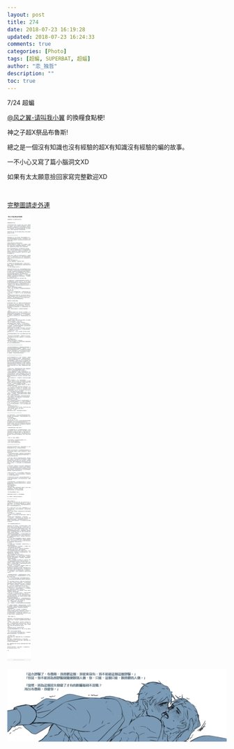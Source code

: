 ```yaml
---
layout: post
title: 274
date: 2018-07-23 16:19:28
updated: 2018-07-23 16:24:33
comments: true
categories: [Photo]
tags: [超蝙, SUPERBAT, 超蝠]
author: "恋_独哲"
description: ""
toc: true
---
```


<p>7/24 超蝙&nbsp;&nbsp;</p> 
<p><a target="_blank" loftermentionblogid="1555991" href="http://www.lofter.com/mentionredirect.do?blogId=1555991"  >@风之翼-请叫我小翼</a>&nbsp;的換糧食點梗!&nbsp;</p> 
<p>神之子超X祭品布魯斯!</p> 
<p>總之是一個沒有知識也沒有經驗的超X有知識沒有經驗的蝙的故事。</p> 
<p>一不小心又寫了篇小腦洞文XD</p> 
<p>如果有太太願意撿回家寫完整歡迎XD</p> 
<p><br /></p> 
<p><a target="_blank" rel="nofollow" href="https://www.weibo.com/2706868565/GrjBhvAtx?from=page_1005052706868565_profile&amp;wvr=6&amp;mod=weibotime"  >完整圖請走外連</a></p>

![](https://raw.githubusercontent.com/alicewish/maple50821/master/img_YW5MWVN1NEpoZFdydWg0YTBMRHd4OS9IeHJnSTQ1VDB2ZWw1c1BJK2hXZHBEUmcxYWRJanJBPT0.jpg)

![](https://raw.githubusercontent.com/alicewish/maple50821/master/img_YW5MWVN1NEpoZFdydWg0YTBMRHd4LzN2K3VrWk9KNVc2cTNNT0FTMFVCdDZGT0lSMGphNUNnPT0.jpg)